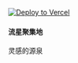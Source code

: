 [![Deploy to Vercel](https://github.com/zhucheng2/cecilzhu.github.io/actions/workflows/deploy.yml/badge.svg)](https://github.com/zhucheng2/cecilzhu.github.io/actions/workflows/deploy.yml)



#### 流星聚集地

灵感的源泉

